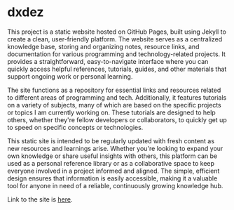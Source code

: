 # dxdez

This project is a static website hosted on GitHub Pages, built using Jekyll to create a clean, user-friendly platform. The website serves as a centralized knowledge base, storing and organizing notes, resource links, and documentation for various programming and technology-related projects. It provides a straightforward, easy-to-navigate interface where you can quickly access helpful references, tutorials, guides, and other materials that support ongoing work or personal learning.

The site functions as a repository for essential links and resources related to different areas of programming and tech. Additionally, it features tutorials on a variety of subjects, many of which are based on the specific projects or topics I am currently working on. These tutorials are designed to help others, whether they're fellow developers or collaborators, to quickly get up to speed on specific concepts or technologies.

This static site is intended to be regularly updated with fresh content as new resources and learnings arise. Whether you're looking to expand your own knowledge or share useful insights with others, this platform can be used as a personal reference library or as a collaborative space to keep everyone involved in a project informed and aligned. The simple, efficient design ensures that information is easily accessible, making it a valuable tool for anyone in need of a reliable, continuously growing knowledge hub.

Link to the site is [here](https://dxdez.github.io/).
